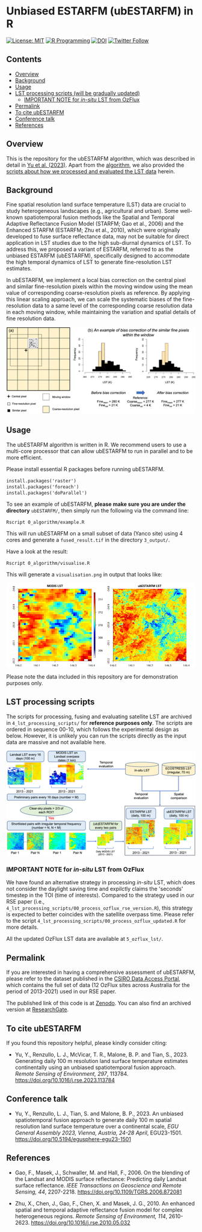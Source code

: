 # Unbiased ESTARFM (ubESTARFM) in R

[![License: MIT](https://img.shields.io/badge/License-MIT-yellow.svg)](https://opensource.org/licenses/MIT)
[![R Programming](https://img.shields.io/badge/-R%20Programming-3776AB?style=flat&logo=R&logoColor=white)](https://www.r-project.org/)
[![DOI](https://zenodo.org/badge/DOI/10.5281/zenodo.8017282.svg)](https://doi.org/10.5281/zenodo.8017282)
[![Twitter Follow](https://img.shields.io/twitter/follow/yy_nash13?style=social)](https://twitter.com/yy_nash13)

## Contents

- [Overview](#overview)
- [Background](#background)
- [Usage](#usage)
- [LST processing scripts (will be gradually updated)](#lst-processing-scripts)
    - [IMPORTANT NOTE for *in-situ* LST from OzFlux](#important-note-for-in-situ-lst-from-ozflux)
- [Permalink](#permalink)
- [To cite ubESTARFM](#to-cite-ubestarfm)
- [Conference talk](#conference-talk)
- [References](#references)

## Overview

This is the repository for the ubESTARFM algorithm, which was described in detail in [Yu et al. (2023)](https://doi.org/10.1016/j.rse.2023.113784). Apart from the [algorithm](#usage), we also provided the [scripts about how we processed and evaluated the LST data](#lst-processing-scripts) herein.

## Background

Fine spatial resolution land surface temperature (LST) data are crucial to study heterogeneous landscapes (e.g., agricultural and urban). Some well-known spatiotemporal fusion methods like the Spatial and Temporal Adaptive Reflectance Fusion Model (STARFM; Gao et al., 2006) and the Enhanced STARFM (ESTARFM; Zhu et al., 2010), which were originally developed to fuse surface reflectance data, may not be suitable for direct application in LST studies due to the high sub-diurnal dynamics of LST. To address this, we proposed a variant of ESTARFM, referred to as the unbiased ESTARFM (ubESTARFM), specifically designed to accommodate the high temporal dynamics of LST to generate fine-resolution LST estimates. 

In ubESTARFM, we implement a local bias correction on the central pixel and similar fine-resolution pixels within the moving window using the mean value of corresponding coarse-resolution pixels as reference. By applying this linear scaling approach, we can scale the systematic biases of the fine-resolution data to a same level of the corresponding coarse resolution data in each moving window, while maintaining the variation and spatial details of fine resolution data.

![](figures/local-bias-correction.png)

## Usage

The ubESTARFM algorithm is written in R. We recommend users to use a multi-core processor that can allow ubESTARFM to run in parallel and to be more efficient.

Please install essential R packages before running ubESTARFM. 

```
install.packages('raster')
install.packages('foreach')
install.packages('doParallel')
```

To see an example of ubESTARFM, **please make sure you are under the directory** `ubESTARFM/`, then simply run the following via the command line:

```
Rscript 0_algorithm/example.R
```

This will run ubESTARFM on a small subset of data (Yanco site) using 4 cores and generate a `fused_result.tif` in the directory `3_output/`.

Have a look at the result:

```
Rscript 0_algorithm/visualise.R
```

This will generate a `visualisation.png` in output that looks like:

![](3_output/visualisation.png)

Please note the data included in this repository are for demonstration purposes only.

## LST processing scripts

The scripts for processing, fusing and evaluating satellite LST are archived in `4_lst_processing_scripts/` for **reference purposes only**. The scripts are ordered in sequence 00-10, which follows the experimental design as below. However, it is unlikely you can run the scripts directly as the input data are massive and not available here.

![](figures/experimental-design.png)

### IMPORTANT NOTE for *in-situ* LST from OzFlux

We have found an alternative strategy in processing *in-situ* LST, which does not consider the daylight saving time and expilctly claims the 'seconds' timestep in the TOI (time of interests). Compared to the strategy used in our RSE paper (i.e., `4_lst_processing_scripts/00_process_ozflux_rse_version.R`), this strategy is expected to better coincides with the satellite overpass time. Please refer to the script `4_lst_processing_scripts/00_process_ozflux_updated.R` for more details.

All the updated OzFlux LST data are available at `5_ozflux_lst/`.

## Permalink

If you are interested in having a comprehensive assessment of ubESTARFM, please refer to the dataset published in the [CSIRO Data Access Portal](https://doi.org/10.25919/b77m-8n31), which contains the full set of data (12 OzFlux sites across Australia for the period of 2013-2021) used in our RSE paper.

The published link of this code is at [Zenodo](https://doi.org/10.5281/zenodo.8017282). You can also find an archived version at [ResearchGate](https://www.researchgate.net/publication/371376456_Unbiased_ESTARFM_ubESTARFM).

## To cite ubESTARFM

If you found this repository helpful, please kindly consider citing:

- Yu, Y., Renzullo, L. J., McVicar, T. R., Malone, B. P. and Tian, S., 2023. Generating daily 100 m resolution land surface temperature estimates continentally using an unbiased spatiotemporal fusion approach. *Remote Sensing of Environment, 297*, 113784. https://doi.org/10.1016/j.rse.2023.113784

## Conference talk

- Yu, Y., Renzullo, L. J., Tian, S. and Malone, B. P., 2023. An unbiased spatiotemporal fusion approach to generate daily 100 m spatial resolution land surface temperature over a continental scale, *EGU General Assembly 2023, Vienna, Austria, 24-28 April*, EGU23-1501. https://doi.org/10.5194/egusphere-egu23-1501

## References

- Gao, F., Masek, J., Schwaller, M. and Hall, F., 2006. On the blending of the Landsat and MODIS surface reflectance: Predicting daily Landsat surface reflectance. *IEEE Transactions on Geoscience and Remote Sensing, 44*, 2207-2218. https://doi.org/10.1109/TGRS.2006.872081

- Zhu, X., Chen, J., Gao, F., Chen, X. and Masek, J. G., 2010. An enhanced spatial and temporal adaptive reflectance fusion model for complex heterogeneous regions. *Remote Sensing of Environment, 114*, 2610-2623. https://doi.org/10.1016/j.rse.2010.05.032
